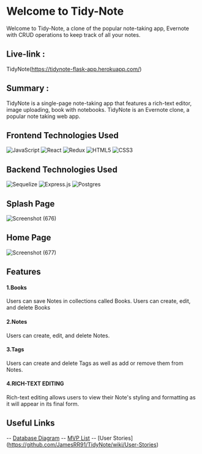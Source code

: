 # Welcome to Tidy-Note

Welcome to Tidy-Note, a clone of the popular note-taking app, Evernote with CRUD operations to keep track of all your notes.

## Live-link : 
   TidyNote(https://tidynote-flask-app.herokuapp.com/)

## Summary :

TidyNote is a single-page note-taking app that features a rich-text editor, image uploading, book with notebooks. TidyNote is an Evernote clone, a popular note taking web app.

## Frontend Technologies Used
![JavaScript](https://img.shields.io/badge/javascript-%23323330.svg?style=for-the-badge&logo=javascript&logoColor=%23F7DF1E)
![React](https://img.shields.io/badge/react-%2320232a.svg?style=for-the-badge&logo=react&logoColor=%2361DAFB)
![Redux](https://img.shields.io/badge/redux-%23593d88.svg?style=for-the-badge&logo=redux&logoColor=white)
![HTML5](https://img.shields.io/badge/html5-%23E34F26.svg?style=for-the-badge&logo=html5&logoColor=white)
![CSS3](https://img.shields.io/badge/css3-%231572B6.svg?style=for-the-badge&logo=css3&logoColor=white)

## Backend Technologies Used
![Sequelize](https://img.shields.io/badge/Sequelize-52B0E7?style=for-the-badge&logo=Sequelize&logoColor=white)
![Express.js](https://img.shields.io/badge/express.js-%23404d59.svg?style=for-the-badge&logo=express&logoColor=%2361DAFB)
![Postgres](https://img.shields.io/badge/postgres-%23316192.svg?style=for-the-badge&logo=postgresql&logoColor=white)

## Splash Page

![Screenshot (676)](https://user-images.githubusercontent.com/45556028/149858223-fc1c3a73-fec6-414f-8830-b33f0b65084c.png)

## Home Page

![Screenshot (677)](https://user-images.githubusercontent.com/45556028/149858281-cd4422fd-a319-4f9c-8d0f-bd1778b8cada.png)

## Features

#### 1.Books
 Users can save Notes in collections called Books. Users can create, edit, and delete Books

#### 2.Notes
 Users can create, edit, and delete Notes.
 
#### 3.Tags
Users can create and delete Tags as well as add or remove them from Notes.

#### 4.RICH-TEXT EDITING
Rich-text editing allows users to view their Note's styling and formatting as it will appear in its final form.

## Useful Links
-- [Database Diagram](https://github.com/JamesRR91/TidyNote/wiki/Database-Schema)
-- [MVP List](https://github.com/JamesRR91/TidyNote/wiki/MVP-LIST)
-- [User Stories] (https://github.com/JamesRR91/TidyNote/wiki/User-Stories)
